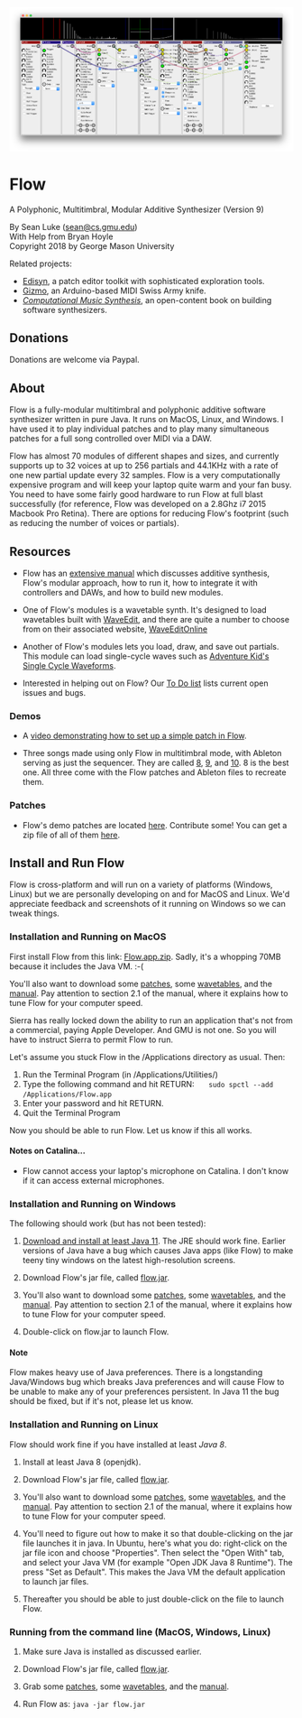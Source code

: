 ![Flow Splash Banner](docs/web/Banner.png)


# Flow  
A Polyphonic, Multitimbral, Modular Additive Synthesizer (Version 9)
 
By Sean Luke (sean@cs.gmu.edu) \
With Help from Bryan Hoyle \
Copyright 2018 by George Mason University

Related projects:  

* [Edisyn](https://github.com/eclab/edisyn), a patch editor toolkit with sophisticated exploration tools.
* [Gizmo](https://cs.gmu.edu/~sean/projects/gizmo/), an Arduino-based MIDI Swiss Army knife.
* [*Computational Music Synthesis*](https://cs.gmu.edu/~sean/book/synthesis/), an open-content book on building software synthesizers.

## Donations

Donations are welcome via Paypal.


## About

Flow is a fully-modular multitimbral and polyphonic additive software synthesizer written in pure Java.  It runs on MacOS, Linux, and Windows.  I have used it to play individual patches and to play many simultaneous patches for a full song controlled over MIDI via a DAW.

Flow has almost 70 modules of different shapes and sizes, and currently supports up to 32 voices at up to 256 partials and 44.1KHz with a rate of one new partial update every 32 samples.  Flow is a very computationally expensive program and will keep your laptop quite warm and your fan busy.  You need to have some fairly good hardware to run Flow at full blast successfully (for reference, Flow was developed on a 2.8Ghz i7 2015 Macbook Pro Retina).  There are options for reducing Flow's footprint (such as reducing the number of voices or partials).

## Resources

* Flow has an [extensive manual](https://cs.gmu.edu/~eclab/projects/flow/flow.pdf) which discusses additive synthesis, Flow's modular approach, how to run it, how to integrate it with controllers and DAWs, and how to build new modules.

* One of Flow's modules is a wavetable synth.  It's designed to load wavetables built with [WaveEdit](http://synthtech.com/waveedit/), and there are quite a number to choose from on their associated website, [WaveEditOnline](https://waveeditonline.com/)

* Another of Flow's modules lets you load, draw, and save out partials.  This module can load single-cycle waves such as [Adventure Kid's Single Cycle Waveforms](https://www.adventurekid.se/akrt/waveforms/).

* Interested in helping out on Flow?  Our [To Do list](TODO.md) lists current open issues and bugs.

### Demos
* A [video demonstrating how to set up a simple patch in Flow](https://youtu.be/zkmEVWfly-0).

* Three songs made using only Flow in multitimbral mode, with Ableton serving as just the sequencer.  They are called [8](https://cs.gmu.edu/~sean/projects/synth/log/#8), [9](https://cs.gmu.edu/~sean/projects/synth/log/#9), and [10](https://cs.gmu.edu/~sean/projects/synth/log/#10).  8 is the best one. All three come with the Flow patches and Ableton files to recreate them.

[//]: <> ( Former hello-world demo: https://www.youtube.com/watch?v=w3aao8Sp0sQ )


### Patches

* Flow's demo patches are located [here](flow/patches).   Contribute some!   You can get a zip file of all of them [here](https://cs.gmu.edu/~eclab/projects/flow/patches.zip).

## Install and Run Flow

Flow is cross-platform and will run on a variety of platforms (Windows, Linux) but we are personally developing on and for MacOS and Linux. We'd appreciate feedback and screenshots of it running on Windows so we can tweak things.


### Installation and Running on MacOS

First install Flow from this link: [Flow.app.zip](https://cs.gmu.edu/~eclab/projects/flow/Flow.app.zip). 
Sadly, it's a whopping 70MB because it includes the Java VM.  :-(

You'll also want to download some [patches](https://cs.gmu.edu/~eclab/projects/flow/patches.zip), some [wavetables](https://waveeditonline.com/), and the [manual](https://cs.gmu.edu/~eclab/projects/flow/flow.pdf).  Pay attention to section 2.1 of the manual, where it explains how to tune Flow for your computer speed.  

Sierra has really locked down the ability to run an application that's not from a commercial, paying Apple Developer.  And GMU is not one.  So you will have to instruct Sierra to permit Flow to run.

Let's assume you stuck Flow in the /Applications directory as usual.  Then:

1. Run the Terminal Program (in /Applications/Utilities/)
2. Type the following command and hit RETURN: `   sudo spctl --add /Applications/Flow.app`
4. Enter your password and hit RETURN.
5. Quit the Terminal Program

Now you should be able to run Flow.  Let us know if this all works.

#### Notes on Catalina...

* Flow cannot access your laptop's microphone on Catalina.  I don't know if it can access external microphones.


### Installation and Running on Windows

The following should work (but has not been tested):

1. [Download and install at least Java 11](https://www.oracle.com/technetwork/java/javase/downloads).  The JRE should work fine.  Earlier versions of Java have a bug which causes Java apps (like Flow) to make teeny tiny windows on the latest high-resolution screens.

2. Download Flow's jar file, called [flow.jar](https://cs.gmu.edu/~eclab/projects/flow/flow.jar).

3. You'll also want to download some [patches](https://cs.gmu.edu/~eclab/projects/flow/patches.zip), some [wavetables](https://waveeditonline.com/), and the [manual](https://cs.gmu.edu/~eclab/projects/flow/flow.pdf).  Pay attention to section 2.1 of the manual, where it explains how to tune Flow for your computer speed.

4. Double-click on flow.jar to launch Flow.

#### Note

Flow makes heavy use of Java preferences.  There is a longstanding Java/Windows bug which breaks Java preferences and will cause Flow to be unable to make any of your preferences persistent.  In Java 11 the bug should be fixed, but if it's not, please let us know.


### Installation and Running on Linux

Flow should work fine if you have installed at least *Java 8*.

1. Install at least Java 8 (openjdk).

2. Download Flow's jar file, called [flow.jar](https://cs.gmu.edu/~eclab/projects/flow/flow.jar).

3. You'll also want to download some [patches](https://cs.gmu.edu/~eclab/projects/flow/patches.zip), some [wavetables](https://waveeditonline.com/), and the [manual](https://cs.gmu.edu/~eclab/projects/flow/flow.pdf).  Pay attention to section 2.1 of the manual, where it explains how to tune Flow for your computer speed.

4. You'll need to figure out how to make it so that double-clicking on the jar file launches it in java.  In Ubuntu, here's what you do: right-click on the jar file icon and choose "Properties".  Then select the "Open With" tab, and select your Java VM (for example "Open JDK Java 8 Runtime").  The press "Set as Default".  This makes the Java VM the default application to launch jar files.

5. Thereafter you should be able to just double-click on the file to launch Flow.


### Running from the command line (MacOS, Windows, Linux)

1. Make sure Java is installed as discussed earlier.

2. Download Flow's jar file, called [flow.jar](https://cs.gmu.edu/~eclab/projects/flow/flow.jar).

3. Grab some [patches](https://cs.gmu.edu/~eclab/projects/flow/patches.zip), some [wavetables](https://waveeditonline.com/), and the [manual](https://cs.gmu.edu/~eclab/projects/flow/flow.pdf).  

4. Run Flow as:   `java -jar flow.jar`



